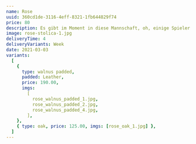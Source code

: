 ```yaml
---
name: Rose
uuid: 360cd1de-3116-4eff-8321-1fb644829f74
price: 80
description: Es gibt im Moment in diese Mannschaft, oh, einige Spieler vergessen ihnen Profi was sie sind. Ich lese nicht sehr viele Zeitungen, aber ich habe gehört viele Situationen. Erstens. wir haben nicht offensiv gespielt. Es gibt keine deutsche Mannschaft spielt offensiv und die Name offensiv wie Bayern. Letzte Spiel hatten wir in Platz drei Spitzen. Elber, Jancka und dann Zickler. Wir müssen nicht vergessen Zickler. Zickler ist eine Spitzen mehr, Mehmet eh mehr Basler.
image: rose-stolica-1.jpg
deliveryTime: 4
deliveryVariants: Week
date: 2021-03-03
variants:
  [
    {
      type: walnus padded,
      padded: Leather,
      price: 190.00,
      imgs:
        [
          rose_walnus_padded_1.jpg,
          rose_walnus_padded_2.jpg,
          rose_walnus_padded_4.jpg,
        ],
    },
    { type: oak, price: 125.00, imgs: [rose_oak_1.jpg] },
  ]
---
```

